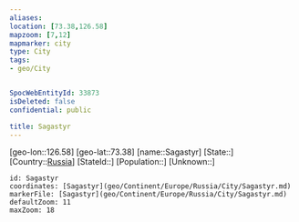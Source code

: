 ```yaml
---
aliases: 
location: [73.38,126.58]
mapzoom: [7,12] 
mapmarker: city 
type: City
tags:
- geo/City


SpocWebEntityId: 33873
isDeleted: false
confidential: public

title: Sagastyr
---
```

[geo-lon::126.58]
[geo-lat::73.38]
[name::Sagastyr]
[State::]
[Country::[Russia](geo/Continent/Europe/Russia.md)]
[StateId::]
[Population::]
[Unknown::]


```leaflet
id: Sagastyr
coordinates: [Sagastyr](geo/Continent/Europe/Russia/City/Sagastyr.md)
markerFile: [Sagastyr](geo/Continent/Europe/Russia/City/Sagastyr.md)
defaultZoom: 11 
maxZoom: 18
```


